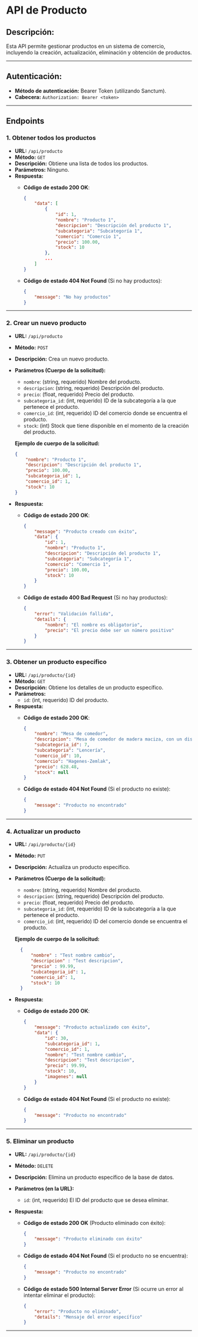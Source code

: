 # API de Producto

## Descripción:
Esta API permite gestionar productos en un sistema de comercio, incluyendo la creación, actualización, eliminación y obtención de productos.

---

## Autenticación:
- **Método de autenticación:** Bearer Token (utilizando Sanctum).
- **Cabecera:** `Authorization: Bearer <token>`

---

## Endpoints

### 1. Obtener todos los productos

- **URL:** `/api/producto`
- **Método:** `GET`
- **Descripción:** Obtiene una lista de todos los productos.
- **Parámetros:** Ninguno.
- **Respuesta:**
  - **Código de estado 200 OK**:
    ```json
    {
        "data": [
            {
                "id": 1,
                "nombre": "Producto 1",
                "descripcion": "Descripción del producto 1",
                "subcategoria": "Subcategoría 1",
                "comercio": "Comercio 1",
                "precio": 100.00,
                "stock": 10
            },
            ...
        ]
    }
    ```

  - **Código de estado 404 Not Found** (Si no hay productos):
    ```json
    {
        "message": "No hay productos"
    }
    ```

---

### 2. Crear un nuevo producto

- **URL:** `/api/producto`
- **Método:** `POST`
- **Descripción:** Crea un nuevo producto.
- **Parámetros (Cuerpo de la solicitud):**
  - `nombre`: (string, requerido) Nombre del producto.
  - `descripcion`: (string, requerido) Descripción del producto.
  - `precio`: (float, requerido) Precio del producto.
  - `subcategoria_id`: (int, requerido) ID de la subcategoría a la que pertenece el producto.
  - `comercio_id`: (int, requerido) ID del comercio donde se encuentra el producto.
  - `stock`: (int) Stock que tiene disponible en el momento de la creación del producto.
  
  **Ejemplo de cuerpo de la solicitud:**
  ```json
  {
      "nombre": "Producto 1",
      "descripcion": "Descripción del producto 1",
      "precio": 100.00,
      "subcategoria_id": 1,
      "comercio_id": 1,
      "stock": 10
  }

- **Respuesta:**
  - **Código de estado 200 OK**:
    ```json
    {
        "message": "Producto creado con éxito",
        "data": {
            "id": 1,
            "nombre": "Producto 1",
            "descripcion": "Descripción del producto 1",
            "subcategoria": "Subcategoría 1",
            "comercio": "Comercio 1",
            "precio": 100.00,
            "stock": 10
        }
    }
    ```

  - **Código de estado 400 Bad Request** (Si no hay productos):
    ```json
    {
        "error": "Validación fallida",
        "details": {
            "nombre": "El nombre es obligatorio",
            "precio": "El precio debe ser un número positivo"
        }
    }
    ```

---

### 3. Obtener un producto específico

- **URL:** `/api/producto/{id}`
- **Método:** `GET`
- **Descripción:** Obtiene los detalles de un producto específico.
- **Parámetros:**
  - `id`: (int, requerido) ID del producto.
- **Respuesta:**
  - **Código de estado 200 OK**:
    ```json
    {
        "nombre": "Mesa de comedor",
        "descripcion": "Mesa de comedor de madera maciza, con un diseño elegante y sencillo que encaja perfectamente en cualquier estilo de decoración, ideal para reuniones familiares.",
        "subcategoria_id": 7,
        "subcategoria": "Lencería",
        "comercio_id": 10,
        "comercio": "Hagenes-Zemlak",
        "precio": 628.48,
        "stock": null
    }
    ```

  - **Código de estado 404 Not Found** (Si el producto no existe):
    ```json
    {
        "message": "Producto no encontrado"
    }
    ```

---

### 4. Actualizar un producto

- **URL:** `/api/producto/{id}`
- **Método:** `PUT`
- **Descripción:** Actualiza un producto específico.
- **Parámetros (Cuerpo de la solicitud):**
  - `nombre`: (string, requerido) Nombre del producto.
  - `descripcion`: (string, requerido) Descripción del producto.
  - `precio`: (float, requerido) Precio del producto.
  - `subcategoria_id`: (int, requerido) ID de la subcategoría a la que pertenece el producto.
  - `comercio_id`: (int, requerido) ID del comercio donde se encuentra el producto.

  **Ejemplo de cuerpo de la solicitud:**
  ```json
    {
        "nombre" : "Test nombre cambio",
        "descripcion" : "Test descripcion",
        "precio" : 99.99,
        "subcategoria_id": 1,
        "comercio_id": 1,
        "stock": 10
    }
    ```
- **Respuesta:**
  - **Código de estado 200 OK**:
    ```json
    {
        "message": "Producto actualizado con éxito",
        "data": {
            "id": 30,
            "subcategoria_id": 1,
            "comercio_id": 1,
            "nombre": "Test nombre cambio",
            "descripcion": "Test descripcion",
            "precio": 99.99,
            "stock": 10,
            "imagenes": null
        }
    }
    ```

  - **Código de estado 404 Not Found** (Si el producto no existe):
    ```json
    {
        "message": "Producto no encontrado"
    }
    ```

---

### 5. Eliminar un producto

- **URL:** `/api/producto/{id}`
- **Método:** `DELETE`
- **Descripción:** Elimina un producto específico de la base de datos.
- **Parámetros (en la URL):**
  - `id`: (int, requerido) El ID del producto que se desea eliminar.

- **Respuesta:**
  - **Código de estado 200 OK** (Producto eliminado con éxito):
    ```json
    {
        "message": "Producto eliminado con éxito"
    }
    ```
    
  - **Código de estado 404 Not Found** (Si el producto no se encuentra):
    ```json
    {
        "message": "Producto no encontrado"
    }
    ```

  - **Código de estado 500 Internal Server Error** (Si ocurre un error al intentar eliminar el producto):
    ```json
    {
        "error": "Producto no eliminado",
        "details": "Mensaje del error específico"
    }
    ```
---
    